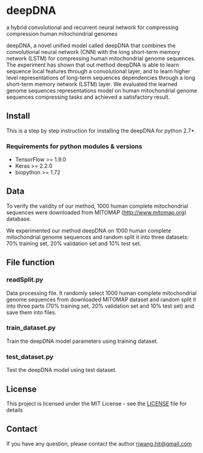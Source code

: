 # deepDNA
a hybrid convolutional and recurrent neural network for compressing compression human mitochondrial genomes

deepDNA, a novel unified model called deepDNA that combines the convolutional neural network (CNN) with the long short-term memory network (LSTM) for compressing human mitochondrial genome sequences. The experiment has shown that out method deepDNA is able to learn sequence local features through a convolutional layer, and to learn higher level representations of long-term sequences dependencies through a long short-term memory network (LSTM) layer. We evaluated the learned genome sequences representations model on human mitochondrial genome sequences compressing tasks and achieved a satisfactory result.

## Install
This is a step by step instruction for installing the deepDNA for python 2.7*.
### Requirements for python modules & versions
* TensorFlow >= 1.9.0
* Keras >= 2.2.0
* biopython >= 1.72

## Data
To verify the validity of our method, 1000 human complete mitochondrial sequences were downloaded from MITOMAP (http://www.mitomap.org) database.

We experimented our method deepDNA on 1000 human complete mitochondrial genome sequences and random split it into three datasets: 70\% training set, 20\% validation set and 10\% test set.


## File function
### readSplit.py
Data processing file. It randomly select 1000 human complete mitochondrial genome sequences from downloaded MITOMAP dataset and random split it into three parts (70\% training set, 20\% validation set and 10\% test set) and save them into files.

### train_dataset.py
Train the deepDNA model parameters using training dataset.

### test_dataset.py
Test the deepDNA model using test dataset.

    
## License
This project is licensed under the MIT License - see the [LICENSE](LICENSE) file for details


## Contact
If you have any question, please contact the author rjwang.hit@gmail.com
